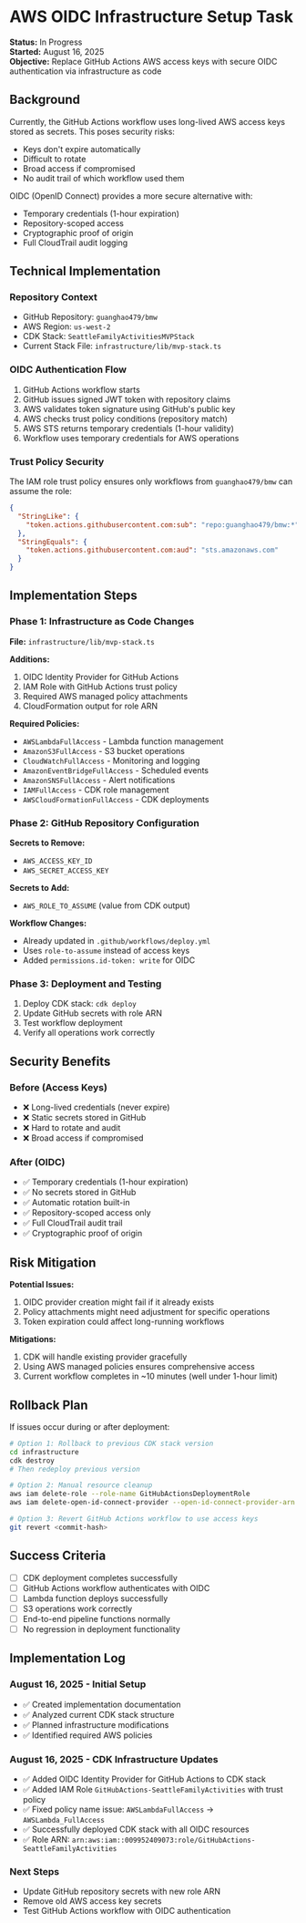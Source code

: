 # AWS OIDC Infrastructure Setup Task

**Status:** In Progress  
**Started:** August 16, 2025  
**Objective:** Replace GitHub Actions AWS access keys with secure OIDC authentication via infrastructure as code

## Background

Currently, the GitHub Actions workflow uses long-lived AWS access keys stored as secrets. This poses security risks:
- Keys don't expire automatically
- Difficult to rotate
- Broad access if compromised
- No audit trail of which workflow used them

OIDC (OpenID Connect) provides a more secure alternative with:
- Temporary credentials (1-hour expiration)
- Repository-scoped access
- Cryptographic proof of origin
- Full CloudTrail audit logging

## Technical Implementation

### Repository Context
- GitHub Repository: `guanghao479/bmw`
- AWS Region: `us-west-2`
- CDK Stack: `SeattleFamilyActivitiesMVPStack`
- Current Stack File: `infrastructure/lib/mvp-stack.ts`

### OIDC Authentication Flow
1. GitHub Actions workflow starts
2. GitHub issues signed JWT token with repository claims
3. AWS validates token signature using GitHub's public key
4. AWS checks trust policy conditions (repository match)
5. AWS STS returns temporary credentials (1-hour validity)
6. Workflow uses temporary credentials for AWS operations

### Trust Policy Security
The IAM role trust policy ensures only workflows from `guanghao479/bmw` can assume the role:

```json
{
  "StringLike": {
    "token.actions.githubusercontent.com:sub": "repo:guanghao479/bmw:*"
  },
  "StringEquals": {
    "token.actions.githubusercontent.com:aud": "sts.amazonaws.com"
  }
}
```

## Implementation Steps

### Phase 1: Infrastructure as Code Changes

**File:** `infrastructure/lib/mvp-stack.ts`

**Additions:**
1. OIDC Identity Provider for GitHub Actions
2. IAM Role with GitHub Actions trust policy
3. Required AWS managed policy attachments
4. CloudFormation output for role ARN

**Required Policies:**
- `AWSLambdaFullAccess` - Lambda function management
- `AmazonS3FullAccess` - S3 bucket operations
- `CloudWatchFullAccess` - Monitoring and logging
- `AmazonEventBridgeFullAccess` - Scheduled events
- `AmazonSNSFullAccess` - Alert notifications
- `IAMFullAccess` - CDK role management
- `AWSCloudFormationFullAccess` - CDK deployments

### Phase 2: GitHub Repository Configuration

**Secrets to Remove:**
- `AWS_ACCESS_KEY_ID`
- `AWS_SECRET_ACCESS_KEY`

**Secrets to Add:**
- `AWS_ROLE_TO_ASSUME` (value from CDK output)

**Workflow Changes:**
- Already updated in `.github/workflows/deploy.yml`
- Uses `role-to-assume` instead of access keys
- Added `permissions.id-token: write` for OIDC

### Phase 3: Deployment and Testing

1. Deploy CDK stack: `cdk deploy`
2. Update GitHub secrets with role ARN
3. Test workflow deployment
4. Verify all operations work correctly

## Security Benefits

### Before (Access Keys)
- ❌ Long-lived credentials (never expire)
- ❌ Static secrets stored in GitHub
- ❌ Hard to rotate and audit
- ❌ Broad access if compromised

### After (OIDC)
- ✅ Temporary credentials (1-hour expiration)
- ✅ No secrets stored in GitHub
- ✅ Automatic rotation built-in
- ✅ Repository-scoped access only
- ✅ Full CloudTrail audit trail
- ✅ Cryptographic proof of origin

## Risk Mitigation

**Potential Issues:**
1. OIDC provider creation might fail if it already exists
2. Policy attachments might need adjustment for specific operations
3. Token expiration could affect long-running workflows

**Mitigations:**
1. CDK will handle existing provider gracefully
2. Using AWS managed policies ensures comprehensive access
3. Current workflow completes in ~10 minutes (well under 1-hour limit)

## Rollback Plan

If issues occur during or after deployment:

```bash
# Option 1: Rollback to previous CDK stack version
cd infrastructure
cdk destroy
# Then redeploy previous version

# Option 2: Manual resource cleanup
aws iam delete-role --role-name GitHubActionsDeploymentRole
aws iam delete-open-id-connect-provider --open-id-connect-provider-arn <arn>

# Option 3: Revert GitHub Actions workflow to use access keys
git revert <commit-hash>
```

## Success Criteria

- [ ] CDK deployment completes successfully
- [ ] GitHub Actions workflow authenticates with OIDC
- [ ] Lambda function deploys successfully
- [ ] S3 operations work correctly
- [ ] End-to-end pipeline functions normally
- [ ] No regression in deployment functionality

## Implementation Log

### August 16, 2025 - Initial Setup
- ✅ Created implementation documentation
- ✅ Analyzed current CDK stack structure
- ✅ Planned infrastructure modifications
- ✅ Identified required AWS policies

### August 16, 2025 - CDK Infrastructure Updates
- ✅ Added OIDC Identity Provider for GitHub Actions to CDK stack
- ✅ Added IAM Role `GitHubActions-SeattleFamilyActivities` with trust policy
- ✅ Fixed policy name issue: `AWSLambdaFullAccess` → `AWSLambda_FullAccess`
- ✅ Successfully deployed CDK stack with all OIDC resources
- ✅ Role ARN: `arn:aws:iam::009952409073:role/GitHubActions-SeattleFamilyActivities`

### Next Steps
- Update GitHub repository secrets with new role ARN
- Remove old AWS access key secrets
- Test GitHub Actions workflow with OIDC authentication